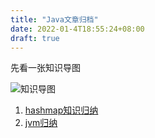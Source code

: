 ```yaml
---
title: "Java文章归档"
date: 2022-01-4T18:55:24+08:00
draft: true
---
```



先看一张知识导图

![知识导图](/images/java/javaknows.png)


1. [hashmap知识归纳](/post/java/hashmap)
2. [jvm归纳](/post/java/jvm)